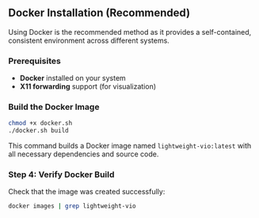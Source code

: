 ## Docker Installation (Recommended)

Using Docker is the recommended method as it provides a self-contained, consistent environment across different systems.

### Prerequisites

- **Docker** installed on your system
- **X11 forwarding** support (for visualization)

### Build the Docker Image

```bash
chmod +x docker.sh
./docker.sh build
```

This command builds a Docker image named `lightweight-vio:latest` with all necessary dependencies and source code.

### Step 4: Verify Docker Build

Check that the image was created successfully:

```bash
docker images | grep lightweight-vio
```